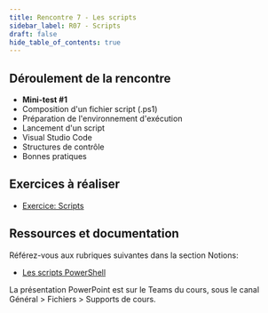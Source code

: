 ```yaml
---
title: Rencontre 7 - Les scripts
sidebar_label: R07 - Scripts
draft: false
hide_table_of_contents: true
---
```


## Déroulement de la rencontre

- **Mini-test #1**
- Composition d'un fichier script (.ps1)
- Préparation de l'environnement d'exécution
- Lancement d'un script
- Visual Studio Code
- Structures de contrôle
- Bonnes pratiques

## Exercices à réaliser

- [Exercice: Scripts](/exercices/scripts)


## Ressources et documentation

Référez-vous aux rubriques suivantes dans la section Notions:
- [Les scripts PowerShell](/notions/scripts)

La présentation PowerPoint est sur le Teams du cours, sous le canal Général > Fichiers > Supports de cours.

